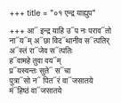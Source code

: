 +++
title = "०१ एन्द्र याह्युप"

+++
आ᳓ इन्द्र याहि उ᳓प नः पराव᳓तो  
ना᳓य᳓म् अ᳓छा विद᳓थानीव स᳓त्पतिर्  
अ᳓स्तं रा᳓जेव स᳓त्पतिः  
ह᳓वामहे तुवा वय᳓म्  
प्र᳓यस्वन्तः सुते᳓ स᳓चा  
पुत्रा᳓सो न᳓ पित᳓रं वा᳓जसातये  
मं᳓हिष्ठं वा᳓जसातये